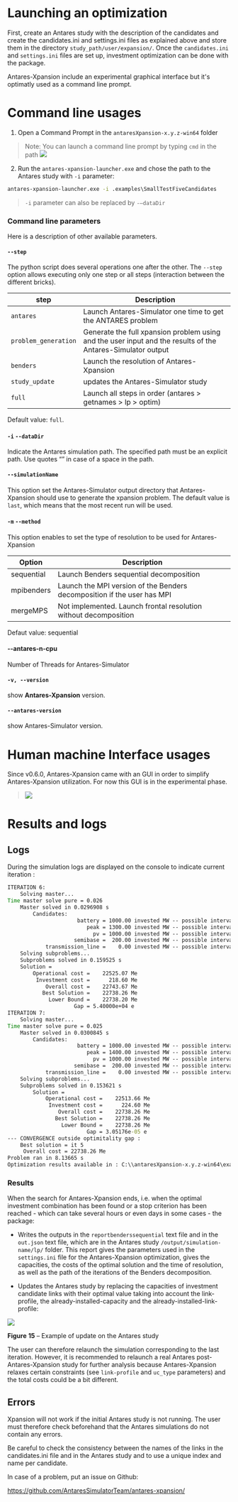 # Launching an optimization

First, create an Antares study with the description of the candidates
and create the candidates.ini and settings.ini files as explained above
and store them in the directory `study_path/user/expansion/`. Once the
`candidates.ini` and `settings.ini` files are set up, investment
optimization can be done with the package.

Antares-Xpansion include an experimental graphical interface but it's optimatly used as a command line prompt. 
# Command line usages
1.  Open a Command Prompt in the `antaresXpansion-x.y.z-win64` folder

> Note:
> You can launch a command line prompt by typing `cmd` in the path
> ![](../assets/media/image21.png)

2.  Run the `antares-xpansion-launcher.exe` and chose the path to the
    Antares study with `-i` parameter:

```cmd
antares-xpansion-launcher.exe -i .examples\SmallTestFiveCandidates
```
> `-i` parameter can also be replaced by `-–dataDir`

### Command line parameters
Here is a description of other available parameters.

#### **`--step`**

The python script does several operations one after the other. The
`--step` option allows executing only one step or all steps
(interaction between the different bricks).

| step                 | Description                    |
| --------             | ------------------------------------------------------------------------ |
| `antares`            | Launch Antares-Simulator one time to get the ANTARES problem
| `problem_generation` | Generate the full xpansion problem using and the user input and the results of the Antares-Simulator output  |
| `benders`            | Launch the resolution of Antares-Xpansion                                |
| `study_update`       | updates the Antares-Simulator study                            |
| `full`               | Launch all steps in order (antares \> getnames \> lp \> optim)           |

Default value: `full`.

#### **`-i` `--dataDir`**

Indicate the Antares simulation path. The specified path must be an
explicit path. Use quotes “” in case of a space in the path.

#### **`--simulationName`**

This option set the Antares-Simulator output directory that Antares-Xpansion should use to generate the xpansion problem.
The default value is `last`, which means that the most recent run will be used.

#### **`-m` `--method`**

This option enables to set the type of resolution to be used for
Antares-Xpansion

| Option | Description                           |
| ---------- | ----------------------------------------------------------------------- |
| sequential | Launch Benders sequential decomposition
| mpibenders | Launch the MPI version of the Benders decomposition if the user has MPI |
| mergeMPS   | Not implemented. Launch frontal resolution without decomposition        |

Defaut value: sequential

#### **--antares-n-cpu**
Number of Threads for Antares-Simulator
#### **`-v, --version`**
show **Antares-Xpansion** version.

#### **`--antares-version`**
show Antares-Simulator version.
# Human machine Interface usages
Since v0.6.0, Antares-Xpansion came with an GUI in order to simplify Antares-Xpansion utilization. For now this GUI is in the experimental phase. 
> ![](../assets/media/ui.png)
# Results and logs

## Logs
During the simulation logs are displayed on the console to indicate current iteration :

```cmd
ITERATION 6:
    Solving master...
Time master solve pure = 0.026
    Master solved in 0.0296908 s
        Candidates:
                      battery = 1000.00 invested MW -- possible interval [0.00; 1000.00] MW
                         peak = 1300.00 invested MW -- possible interval [0.00; 2000.00] MW
                           pv = 1000.00 invested MW -- possible interval [0.00; 1000.00] MW
                     semibase =  200.00 invested MW -- possible interval [0.00; 2000.00] MW
            transmission_line =    0.00 invested MW -- possible interval [0.00; 3200.00] MW
    Solving subproblems...
    Subproblems solved in 0.159525 s
    Solution =
        Operational cost =    22525.07 Me
         Investment cost =      218.60 Me
            Overall cost =    22743.67 Me
           Best Solution =    22738.26 Me
             Lower Bound =    22738.20 Me
                     Gap = 5.40000e+04 e
ITERATION 7:
    Solving master...
Time master solve pure = 0.025
    Master solved in 0.0300845 s
        Candidates:
                      battery = 1000.00 invested MW -- possible interval [0.00; 1000.00] MW
                         peak = 1400.00 invested MW -- possible interval [0.00; 2000.00] MW
                           pv = 1000.00 invested MW -- possible interval [0.00; 1000.00] MW
                     semibase =  200.00 invested MW -- possible interval [0.00; 2000.00] MW
            transmission_line =    0.00 invested MW -- possible interval [0.00; 3200.00] MW
    Solving subproblems...
    Subproblems solved in 0.153621 s
        Solution =
            Operational cost =    22513.66 Me
             Investment cost =      224.60 Me
                Overall cost =    22738.26 Me
               Best Solution =    22738.26 Me
                 Lower Bound =    22738.26 Me
                         Gap = 3.05176e-05 e
--- CONVERGENCE outside optimitality gap :
    Best solution = it 5
     Overall cost = 22738.26 Me
Problem ran in 8.13665 s
Optimization results available in : C:\\antaresXpansion-x.y.z-win64\examples\SmallTestFiveCandidates\output\20210930-1056eco\lp\.\out.json
```

### Results
When the search for Antares-Xpansion ends, i.e. when the optimal
investment combination has been found or a stop criterion has been
reached - which can take several hours or even days in some cases - the
package:

  - Writes the outputs in the
    `reportbenderssequential` text file and in the `out.json` text file, which
    are in the Antares study `/output/simulation-name/lp/` folder. This
    report gives the parameters used in the `settings.ini` file for the
    Antares-Xpansion optimization, gives the capacities, the costs
    of the optimal solution and the time of resolution, as well as the
    path of the iterations of the Benders decomposition.

  - Updates the Antares study by replacing the capacities of investment
    candidate links with their optimal value taking into account the
    link-profile, the already-installed-capacity and the
    already-installed-link-profile:

![](../assets/media/image23.png)

**Figure** **15** – Example of update on the Antares study

The user can therefore relaunch the simulation corresponding to the last
iteration. However, it is recommended to relaunch a real Antares
post-Antares-Xpansion study for further analysis because
Antares-Xpansion relaxes certain constraints (see `link-profile` and
`uc_type` parameters) and the total costs could be a bit different.

## Errors

Xpansion will not work if the initial Antares study is not running. The
user must therefore check beforehand that the Antares simulations do not
contain any errors.

Be careful to check the consistency between the names of the
links in the candidates.ini file and in the Antares study and to use a
unique index and name per candidate.

In case of a problem, put an issue on Github:

<https://github.com/AntaresSimulatorTeam/antares-xpansion/>

